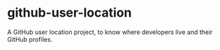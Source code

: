 # github-user-location
A GitHub user location project, to know where developers live and their GitHub profiles.
